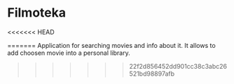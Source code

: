 # Filmoteka
<<<<<<< HEAD

=======
Application for searching movies and info about it. It allows to add choosen movie into a personal library.
>>>>>>> 22f2d856452dd901cc38c3abc26521bd98897afb
